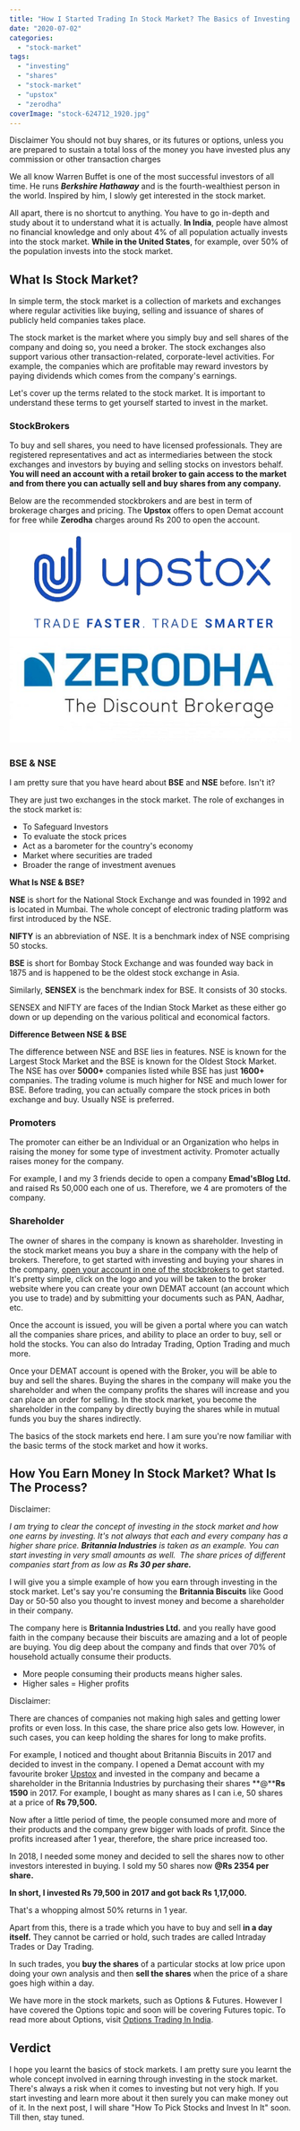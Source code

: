 ```yaml
---
title: "How I Started Trading In Stock Market? The Basics of Investing In Stock Market"
date: "2020-07-02"
categories: 
  - "stock-market"
tags: 
  - "investing"
  - "shares"
  - "stock-market"
  - "upstox"
  - "zerodha"
coverImage: "stock-624712_1920.jpg"
---
```


Disclaimer You should not buy shares, or its futures or options, unless you are prepared to sustain a total loss of the money you have invested plus any commission or other transaction charges

We all know Warren Buffet is one of the most successful investors of all time. He runs _**Berkshire Hathaway**_ and is the fourth-wealthiest person in the world. Inspired by him, I slowly get interested in the stock market.

All apart, there is no shortcut to anything. You have to go in-depth and study about it to understand what it is actually. **In India**, people have almost no financial knowledge and only about 4% of all population actually invests into the stock market. **While in the United States**, for example, over 50% of the population invests into the stock market.

## What Is Stock Market?

In simple term, the stock market is a collection of markets and exchanges where regular activities like buying, selling and issuance of shares of publicly held companies takes place.

The stock market is the market where you simply buy and sell shares of the company and doing so, you need a broker. The stock exchanges also support various other transaction-related, corporate-level activities. For example, the companies which are profitable may reward investors by paying dividends which comes from the company's earnings. 

Let's cover up the terms related to the stock market. It is important to understand these terms to get yourself started to invest in the market.

### StockBrokers

To buy and sell shares, you need to have licensed professionals. They are registered representatives and act as intermediaries between the stock exchanges and investors by buying and selling stocks on investors behalf. **You will need an account with a retail broker to gain access to the market and from there you can actually sell and buy shares from any company.**

Below are the recommended stockbrokers and are best in term of brokerage charges and pricing. The **Upstox** offers to open Demat account for free while **Zerodha** charges around Rs 200 to open the account.

 [![](images/upstox-logo-1.png)](https://sastaeinstein.com/go/upstox) [![zerodha-logo-tagline](images/zerodha-logo-tagline-ouywl9lwy1jh8ayds4bet570ew826pt4wtlwdtiumc.jpg "zerodha-logo-tagline")](https://sastaeinstein.com/go/zerodha) 

### BSE & NSE

I am pretty sure that you have heard about **BSE** and **NSE** before. Isn't it? 

They are just two exchanges in the stock market. The role of exchanges in the stock market is:

- To Safeguard Investors
- To evaluate the stock prices
- Act as a barometer for the country's economy
- Market where securities are traded
- Broader the range of investment avenues

**What Is NSE & BSE?**

**NSE** is short for the National Stock Exchange and was founded in 1992 and is located in Mumbai. The whole concept of electronic trading platform was first introduced by the NSE.

**NIFTY** is an abbreviation of NSE. It is a benchmark index of NSE comprising 50 stocks.

**BSE** is short for Bombay Stock Exchange and was founded way back in 1875 and is happened to be the oldest stock exchange in Asia.

Similarly, **SENSEX** is the benchmark index for BSE. It consists of 30 stocks.

SENSEX and NIFTY are faces of the Indian Stock Market as these either go down or up depending on the various political and economical factors.

**Difference Between NSE & BSE**

The difference between NSE and BSE lies in features. NSE is known for the Largest Stock Market and the BSE is known for the Oldest Stock Market. The NSE has over **5000+** companies listed while BSE has just **1600+** companies. The trading volume is much higher for NSE and much lower for BSE. Before trading, you can actually compare the stock prices in both exchange and buy. Usually NSE is preferred.

### Promoters

The promoter can either be an Individual or an Organization who helps in raising the money for some type of investment activity. Promoter actually raises money for the company. 

For example, I and my 3 friends decide to open a company **Emad'sBlog Ltd.** and raised Rs 50,000 each one of us. Therefore, we 4 are promoters of the company. 

### Shareholder

The owner of shares in the company is known as shareholder. Investing in the stock market means you buy a share in the company with the help of brokers. Therefore, to get started with investing and buying your shares in the company, [open your account in one of the stockbrokers](#stockbrokers) to get started. It's pretty simple, click on the logo and you will be taken to the broker website where you can create your own DEMAT account (an account which you use to trade) and by submitting your documents such as PAN, Aadhar, etc.

Once the account is issued, you will be given a portal where you can watch all the companies share prices, and ability to place an order to buy, sell or hold the stocks. You can also do Intraday Trading, Option Trading and much more.

Once your DEMAT account is opened with the Broker, you will be able to buy and sell the shares. Buying the shares in the company will make you the shareholder and when the company profits the shares will increase and you can place an order for selling. In the stock market, you become the shareholder in the company by directly buying the shares while in mutual funds you buy the shares indirectly.

The basics of the stock markets end here. I am sure you're now familiar with the basic terms of the stock market and how it works. 

## How You Earn Money In Stock Market? What Is The Process?

Disclaimer: 

_I am trying to clear the concept of investing in the stock market and how one earns by investing. It's not always that each and every company has a higher share price. **Britannia Industries** is taken as an example. You can start investing in very small amounts as well.  The share prices of different companies start from as low as **Rs 30 per share.**_

I will give you a simple example of how you earn through investing in the stock market. Let's say you're consuming the **Britannia Biscuits** like Good Day or 50-50 also you thought to invest money and become a shareholder in their company.

The company here is **Britannia Industries Ltd.** and you really have good faith in the company because their biscuits are amazing and a lot of people are buying. You dig deep about the company and finds that over 70% of household actually consume their products. 

- More people consuming their products means higher sales.
- Higher sales = Higher profits

Disclaimer:

There are chances of companies not making high sales and getting lower profits or even loss. In this case, the share price also gets low. However, in such cases, you can keep holding the shares for long to make profits.

For example, I noticed and thought about Britannia Biscuits in 2017 and decided to invest in the company. I opened a Demat account with my favourite broker [Upstox](https://sastaeinstein.com/go/upstox) and invested in the company and became a shareholder in the Britannia Industries by purchasing their shares **@****Rs** **1590** in 2017. For example, I bought as many shares as I can i.e, 50 shares at a price of **Rs 79,500.**

Now after a little period of time, the people consumed more and more of their products and the company grew bigger with loads of profit. Since the profits increased after 1 year, therefore, the share price increased too.

In 2018, I needed some money and decided to sell the shares now to other investors interested in buying. I sold my 50 shares now **@Rs 2354 per share.**

**In short, I invested Rs 79,500 in 2017 and got back Rs 1,17,000.**

That's a whopping almost 50% returns in 1 year.

Apart from this, there is a trade which you have to buy and sell **in a day itself.** They cannot be carried or hold, such trades are called Intraday Trades or Day Trading. 

In such trades, you **buy the shares** of a particular stocks at low price upon doing your own analysis and then **sell the shares** when the price of a share goes high within a day. 

We have more in the stock markets, such as Options & Futures. However I have covered the Options topic and soon will be covering Futures topic. To read more about Options, visit [Options Trading In India](https://sastaeinstein.com/options-trading-india).

## Verdict

I hope you learnt the basics of stock markets. I am pretty sure you learnt the whole concept involved in earning through investing in the stock market. There's always a risk when it comes to investing but not very high. If you start investing and learn more about it then surely you can make money out of it. In the next post, I will share "How To Pick Stocks and Invest In It" soon. Till then, stay tuned.
